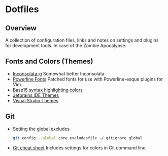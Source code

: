 Dotfiles
========

Overview
--------
A collection of configuration files, links and notes on settings and plugins
for development tools. In case of the Zombie Apocalypse.

Fonts and Colors (Themes)
----------------
* [Inconsolata-g](https://leonardo-m.livejournal.com/77079.html) Somewhat better Inconsolata.
* [Powerline Fonts](https://github.com/Lokaltog/powerline-fonts) Patched fonts for use with Powerline-esque plugins for Vim.
* [Base16 syntax highlighting colors](https://chriskempson.github.io/base16/)
* [Jetbrains IDE Themes](http://www.ideacolorthemes.org/home/)
* [Visual Studio Themes](http://studiostyl.es/)

Git
---
* [Setting the global excludes](https://help.github.com/articles/ignoring-files)
  ```bash
  git config --global core.excludesfile ~/.gitignore_global
  ```
* [Git cheat sheet](http://cheat.errtheblog.com/s/git) Includes settings for colors in Git command line.

